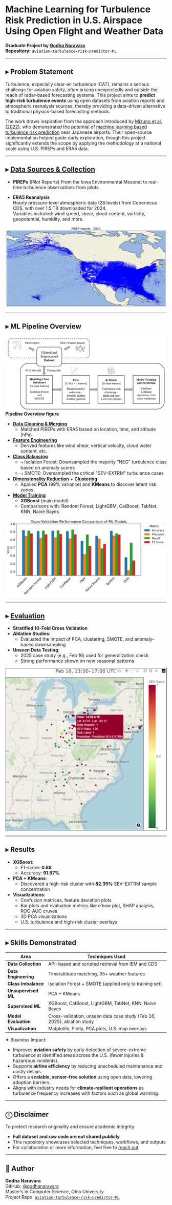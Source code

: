 # Machine Learning for Turbulence Risk Prediction in U.S. Airspace Using Open Flight and Weather Data

**Graduate Project by [Godha Naravara](https://github.com/godhanaravara)**  
**Repository:** `aviation-turbulence-risk-predictor-ML`

---

## ▸ Problem Statement

Turbulence, especially clear-air turbulence (CAT), remains a serious challenge for aviation safety, often arising unexpectedly and outside the reach of radar-based forecasting systems. This project aims to **predict high-risk turbulence events** using open datasets from aviation reports and atmospheric reanalysis sources, thereby providing a data-driven alternative to traditional physics-based forecasting methods.

The work draws inspiration from the approach introduced by [Mizuno et al. (2022)](https://journalofbigdata.springeropen.com/articles/10.1186/s40537-022-00584-5), who demonstrated the potential of [machine learning based turbulence risk prediction](https://github.com/smzn/Turbulence) near Japanese airports. Their open-source implementation helped guide early exploration, though this project significantly extends the scope by applying the methodology at a national scale using U.S. PIREPs and ERA5 data.

---

## ▸ [Data Sources & Collection](https://github.com/godhanaravara/aviation-turbulence-risk-predictor-ML/blob/main/01-Data-collection/01-data-sources-and-acquisition.ipynb)

- **PIREPs** (Pilot Reports)
  From the Iowa Environmental Mesonet to real-time turbulence observations from pilots.

- **ERA5 Reanalysis**  
  Hourly pressure-level atmospheric data (28 levels) from Copernicus CDS, with over 1.5 TB downloaded for 2024.  
  Variables included: wind speed, shear, cloud content, vorticity, geopotential, humidity, and more.

![PIREPs Map](01-Data-collection/assets/1.%20PIREP_Reports_2024_Map.png)

---

## ▸ ML Pipeline Overview

![PIREPs Map](02-Preprocessing-and-Feature-engineering/images/pipeline-overview.png)
**Pipeline Overview figure**

- [**Data Cleaning & Merging**](https://github.com/godhanaravara/aviation-turbulence-risk-predictor-ML/blob/main/02-Preprocessing-and-Feature-engineering/02-pirep-cleaning-and-matching.ipynb)
  - Matched PIREPs with ERA5 based on location, time, and altitude (hPa)
- [**Feature Engineering**](https://github.com/godhanaravara/aviation-turbulence-risk-predictor-ML/blob/main/02-Preprocessing-and-Feature-engineering/03-feature-engineering.ipynb)
  - Derived features like wind shear, vertical velocity, cloud water content, etc.
- [**Class Balancing**](https://github.com/godhanaravara/aviation-turbulence-risk-predictor-ML/blob/main/03-Class-balancing/04-class-balancing.ipynb)
  - ⤷ Isolation Forest: Downsampled the majority "NEG" turbulence class based on anomaly scores  
  -  ⤷ SMOTE: Oversampled the critical "SEV–EXTRM" turbulence cases
- [**Dimensionality Reduction**](https://github.com/godhanaravara/aviation-turbulence-risk-predictor-ML/blob/main/04-Unsupervised-learning/05-pca-analysis.ipynb) + [**Clustering**](https://github.com/godhanaravara/aviation-turbulence-risk-predictor-ML/blob/main/04-Unsupervised-learning/06-kmeans-clustering.ipynb)
  - Applied **PCA** (99% variance) and **KMeans** to discover latent risk zones
- [**Model Training**](https://github.com/godhanaravara/aviation-turbulence-risk-predictor-ML/blob/main/05-Modeling/07-model-results-comparison.ipynb)
  - **XGBoost** (main model)
  - Comparisons with: Random Forest, LightGBM, CatBoost, TabNet, KNN, Naive Bayes

![comparison_output_report](05-Modeling/images/comparison_output_report.png)

---

## ▸ [Evaluation](https://github.com/godhanaravara/aviation-turbulence-risk-predictor-ML/blob/main/06-Analysis/deep-dive-analysis.ipynb)

- **Stratified 10-Fold Cross Validation**
- **Ablation Studies**:
  - Evaluated the impact of PCA, clustering, SMOTE, and anomaly-based downsampling
- **Unseen Data Testing**:
  - 2025 case study (e.g., Feb 16) used for generalization check
  - Strong performance shown on new seasonal patterns

![feb_16_map_view](06-Analysis/images/feb_16th_map_view.png)

---

## ▸ Results

- **XGBoost**:
  - F1-score: **0.88**
  - Accuracy: **91.97%**
- **PCA + KMeans**:
  - Discovered a high-risk cluster with **82.35%** SEV–EXTRM sample concentration
- **Visualizations**:
  - Confusion matrices, feature deviation plots
  - Bar plots and evaluation metrics like elbow plot, SHAP analysis, ROC-AUC cruves
  - 3D PCA visualizations
  - U.S. turbulence and high-risk cluster overlays

---

## ▸ Skills Demonstrated

| Area | Techniques Used |
|------|------------------|
| **Data Collection** | API-based and scripted retrieval from IEM and CDS |
| **Data Engineering** | Time/altitude matching, 35+ weather features |
| **Class Imbalance** | Isolation Forest + SMOTE (applied only to training set) |
| **Unsupervised ML** | PCA + KMeans |
| **Supervised ML** | XGBoost, CatBoost, LightGBM, TabNet, KNN, Naive Bayes |
| **Model Evaluation** | Cross-validation, unseen data case study (Feb 16, 2025), ablation study |
| **Visualization** | Matplotlib, Plotly, PCA plots, U.S. map overlays |

✦ Business Impact: 
- Improves **aviation safety** by early detection of severe–extreme turbulence at identified areas across the U.S. (fewer injuries & hazardous incidents).
- Supports **airline efficiency** by reducing unscheduled maintenance and costly delays.
- Offers a **scalable, sensor-free solution** using open data, lowering adoption barriers.
- Aligns with industry needs for **climate-resilient operations** as turbulence frequency increases with factors such as global warming.
---

## ⓘ Disclaimer

To protect research originality and ensure academic integrity:
- **Full dataset and raw code are not shared publicly**
- This repository showcases selected techniques, workflows, and outputs
- For collaboration or more information, feel free to [reach out](mailto:godhanaravara@outlook.com)

---

## 📎 Author

**Godha Naravara**  
GitHub: [@godhanaravara](https://github.com/godhanaravara)  
Master’s in Computer Science, Ohio University  
Project Repo: [`aviation-turbulence-risk-predictor-ML`](https://github.com/godhanaravara/aviation-turbulence-risk-predictor-ML)
